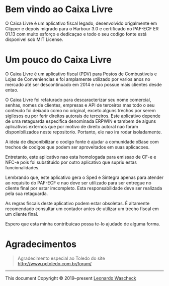# Bem vindo ao Caixa Livre

O Caixa Livre é um aplicativo fiscal legado, desenvolvido origalmente em Clipper e depois migrado para o Harbour 3.0 e certificado no PAF-ECF ER 01.13 com muito esforço e dedicaçao e todo o seu codigo fonte está disponivel sob MIT License.

# Um pouco do Caixa Livre

O Caixa Livre é um aplicativo fiscal (PDV) para Postos de Combustiveis e Lojas de Conveniencias e foi amplamente utilizado por varios anos no mercado até ser descontinuado em 2014 e nao possue mais clientes desde entao.

O Caixa Livre foi refaturado para descaracterizar seu nome comercial, senhas, nomes de clientes, empresas e API de terceiros mas todo o seu conteudo foi deixado como no original, exceto alguns trechos por serem sigilosos ou por ferir direitos autorais de terceiros.
Este aplicativo depende de uma retaguarda especifica denominada ERPWIN e tambem de alguns aplicativos externos que por motivo de direito autoral nao foram disponibilizados neste repositorio.  Portanto, ele nao ira rodar isoladamente.

A ideia de disponibilizar o codigo fonte é ajudar a comunidade xBase com trechos de codigos que podem ser aproveitados em suas aplicacoes.  

Entretanto, este aplicativo nao esta homologada para emissao de CF-e e NFC-e pois foi substituido por outro aplicativo que supriu estas funcionalidades.

Lembrando que, este aplicativo gera o Sped e Sintegra apenas para atender ao requisito do PAF-ECF e nao deve ser utilizado para ser entregue no cliente final por estar imcompleto. Esta responsabilidade deve ser realizada pela sua retaguarda.

As regras fiscais deste aplicativo podem estar obsoletas.  É altamente recomendado consultar um contador antes de utilizar um trecho fiscal em um cliente final.

Espero que esta minha contribuicao possa te-lo ajudado de alguma forma.

# Agradecimentos

>Agradecimento especial ao Toledo do site http://www.pctoledo.com.br/forum/


---
This document Copyright &copy;&nbsp;2019&ndash;present [Leonardo Wascheck](https://www.linkedin.com/in/leonardo-wascheck-a9312bb3/)<br>
